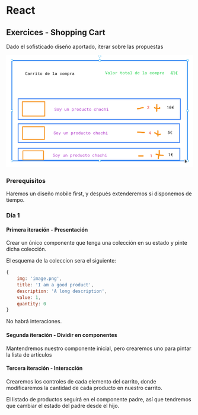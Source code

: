 # React

## Exercices - Shopping Cart

Dado el sofisticado diseño aportado, iterar sobre las propuestas

![](assets/shopping-cart.png)

### Prerequisitos

Haremos un diseño mobile first, y después extenderemos si disponemos de tiempo.

### Día 1

#### Primera iteración - Presentación

Crear un único componente que tenga una colección en su estado y pinte dicha colección.

El esquema de la coleccion sera el siguiente:

```javascript
{
    img: 'image.png',
    title: 'I am a good product',
    description: 'A long description',
    value: 1,
    quantity: 0
}
```

No habrá interaciones.

#### Segunda iteración - Dividir en componentes

Mantendremos nuestro componente inicial, pero crearemos uno para pintar la lista de artículos

#### Tercera iteración - Interacción

Crearemos los controles de cada elemento del carrito, donde modificaremos la cantidad de cada producto en nuestro carrito.

El listado de productos seguirá en el componente padre, así que tendremos que cambiar el estado del padre desde el hijo.
